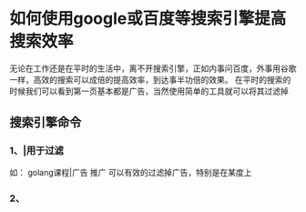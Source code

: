 # 如何使用google或百度等搜索引擎提高搜索效率
无论在工作还是在平时的生活中，离不开搜索引擎，正如内事问百度，外事用谷歌一样，高效的搜索可以成倍的提高效率，到达事半功倍的效果。
在平时的搜索的时候我们可以看到第一页基本都是广告，当然使用简单的工具就可以将其过滤掉
## 搜索引擎命令
### 1、|用于过滤
如： golang课程|广告 推广 可以有效的过滤掉广告，特别是在某度上

### 2、
